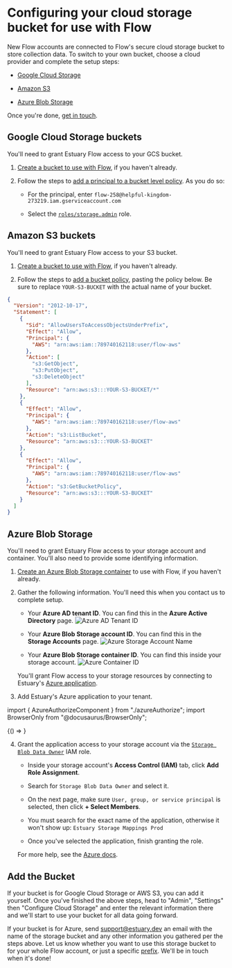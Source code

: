 # Configuring your cloud storage bucket for use with Flow

New Flow accounts are connected to Flow's secure cloud storage bucket to store collection data.
To switch to your own bucket, choose a cloud provider and complete the setup steps:

* [Google Cloud Storage](#google-cloud-storage-buckets)

* [Amazon S3](#amazon-s3-buckets)

* [Azure Blob Storage](#azure-blob-storage)

Once you're done, [get in touch](#give-us-a-ring).

## Google Cloud Storage buckets

You'll need to grant Estuary Flow access to your GCS bucket.

1. [Create a bucket to use with Flow](https://cloud.google.com/storage/docs/creating-buckets), if you haven't already.

2. Follow the steps
   to [add a principal to a bucket level policy](https://cloud.google.com/storage/docs/access-control/using-iam-permissions#bucket-add).
   As you do so:

    - For the principal, enter `flow-258@helpful-kingdom-273219.iam.gserviceaccount.com`

    - Select the [`roles/storage.admin`](https://cloud.google.com/storage/docs/access-control/iam-roles) role.

## Amazon S3 buckets

You'll need to grant Estuary Flow access to your S3 bucket.

1. [Create a bucket to use with Flow](https://docs.aws.amazon.com/AmazonS3/latest/userguide/create-bucket-overview.html),
   if you haven't already.

2. Follow the steps
   to [add a bucket policy](https://docs.aws.amazon.com/AmazonS3/latest/userguide/add-bucket-policy.html), pasting the
   policy below.
   Be sure to replace `YOUR-S3-BUCKET` with the actual name of your bucket.

```json
{
  "Version": "2012-10-17",
  "Statement": [
    {
      "Sid": "AllowUsersToAccessObjectsUnderPrefix",
      "Effect": "Allow",
      "Principal": {
        "AWS": "arn:aws:iam::789740162118:user/flow-aws"
      },
      "Action": [
        "s3:GetObject",
        "s3:PutObject",
        "s3:DeleteObject"
      ],
      "Resource": "arn:aws:s3:::YOUR-S3-BUCKET/*"
    },
    {
      "Effect": "Allow",
      "Principal": {
        "AWS": "arn:aws:iam::789740162118:user/flow-aws"
      },
      "Action": "s3:ListBucket",
      "Resource": "arn:aws:s3:::YOUR-S3-BUCKET"
    },
    {
      "Effect": "Allow",
      "Principal": {
        "AWS": "arn:aws:iam::789740162118:user/flow-aws"
      },
      "Action": "s3:GetBucketPolicy",
      "Resource": "arn:aws:s3:::YOUR-S3-BUCKET"
    }
  ]
}
```

## Azure Blob Storage

You'll need to grant Estuary Flow access to your storage account and container.
You'll also need to provide some identifying information.

1. [Create an Azure Blob Storage container](https://learn.microsoft.com/en-us/azure/storage/blobs/storage-quickstart-blobs-portal#create-a-container)
   to use with Flow, if you haven't already.

2. Gather the following information. You'll need this when you contact us to complete setup.

    - Your **Azure AD tenant ID**. You can find this in the **Azure Active Directory** page.
      ![Azure AD Tenant ID](https://storage.googleapis.com/estuary-marketing-strapi-uploads/uploads//Azure_AD_Tenant_ID_1b60184837/Azure_AD_Tenant_ID_1b60184837.png)

    - Your **Azure Blob Storage account ID**. You can find this in the **Storage Accounts** page.
      ![Azure Storage Account Name](https://storage.googleapis.com/estuary-marketing-strapi-uploads/uploads//Azure_Storage_Account_Name_82aa30ae17/Azure_Storage_Account_Name_82aa30ae17.png)

    - Your **Azure Blob Storage container ID**. You can find this inside your storage account.
      ![Azure Container ID](https://storage.googleapis.com/estuary-marketing-strapi-uploads/uploads//Azure_Container_ID_1980bbc9f3/Azure_Container_ID_1980bbc9f3.png)

   You'll grant Flow access to your storage resources by connecting to Estuary's
   [Azure application](https://learn.microsoft.com/en-us/azure/active-directory/manage-apps/what-is-application-management).

3. Add Estuary's Azure application to your tenant.

import { AzureAuthorizeComponent } from "./azureAuthorize";
import BrowserOnly from "@docusaurus/BrowserOnly";

<BrowserOnly>{() => <AzureAuthorizeComponent />}</BrowserOnly>

4. Grant the application access to your storage account via the
   [
   `Storage Blob Data Owner`](https://learn.microsoft.com/en-us/azure/role-based-access-control/built-in-roles#storage-blob-data-owner)
   IAM role.

    - Inside your storage account's **Access Control (IAM)** tab, click **Add Role Assignment**.

    - Search for `Storage Blob Data Owner` and select it.

    - On the next page, make sure `User, group, or service principal` is selected, then click **+ Select Members**.

    - You must search for the exact name of the application, otherwise it won't show up: `Estuary Storage Mappings Prod`

    - Once you've selected the application, finish granting the role.

   For more help, see
   the [Azure docs](https://learn.microsoft.com/en-us/azure/role-based-access-control/role-assignments-portal).

## Add the Bucket

If your bucket is for Google Cloud Storage or AWS S3, you can add it yourself. Once you've finished the above steps,
head to "Admin", "Settings" then "Configure Cloud Storage"
and enter the relevant information there and we'll start to use your bucket for all data going forward.

If your bucket is for Azure, send support@estuary.dev an email with the name of the storage bucket and any other
information you gathered per the steps above.
Let us know whether you want to use this storage bucket to for your whole Flow account, or just a
specific [prefix](../concepts/catalogs.md#namespace).
We'll be in touch when it's done!